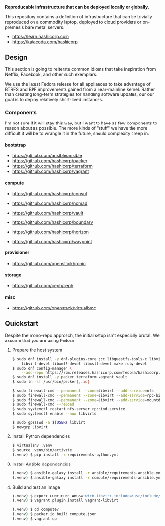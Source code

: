 **Reproducable infrastructure that can be deployed locally or globally.**

This repository contains a definition of infrastructure that can be trivially
reproduced on a commodity laptop, deployed to cloud providers or on-premesis
bare metal servers.

* https://learn.hashicorp.com
* https://katacoda.com/hashicorp


Design
----------
This section is going to reiterate common idioms that take inspiration from
Netflix, Facebook, and other such exemplars.

We use the latest Fedora release for all appliances to take advantage of BTRFS
and BPF improvements gained from a near-mainline kernel. Rather than creating
long-term strategies for handling software updates, our our goal is to deploy
relatively short-lived instances.

### Components
I'm not sure if it will stay this way, but I want to have as few components to
reason about as possible. The more kinds of "stuff" we have the more difficult
it will be to wrangle it in the future, should complexity creep in.

#### bootstrap
* https://github.com/ansible/ansible
* https://github.com/hashicorp/packer
* https://github.com/hashicorp/terraform
* https://github.com/hashicorp/vagrant

#### compute
* https://github.com/hashicorp/consul
* https://github.com/hashicorp/nomad
* https://github.com/hashicorp/vault

* https://github.com/hashicorp/boundary
* https://github.com/hashicorp/horizon
* https://github.com/hashicorp/waypoint

#### provisioner
* https://github.com/openstack/ironic

#### storage
* https://github.com/ceph/ceph

#### misc
* https://github.com/openstack/virtualbmc


Quickstart
----------
Despite the mono-repo approach, the initial setup isn't especially brutal. We
assume that you are using Fedora


1. Prepare the host system

    ```sh
    $ sudo dnf install -y dnf-plugins-core gcc libguestfs-tools-c libvirt \
        libvirt-devel libxml2-devel libxslt-devel make ruby-devel
    $ sudo dnf config-manager \
        --add-repo https://rpm.releases.hashicorp.com/fedora/hashicorp.repo
    $ sudo dnf install -y packer terraform vagrant vault
    $ sudo ln -sf /usr/bin/packer{,.io}
    ```

    ```sh
    $ sudo firewall-cmd --permanent --zone=libvirt --add-service=nfs
    $ sudo firewall-cmd --permanent --zone=libvirt --add-service=rpc-bind
    $ sudo firewall-cmd --permanent --zone=libvirt --add-service=mountd
    $ sudo firewall-cmd --reload
    $ sudo systemctl restart nfs-server rpcbind.service
    $ sudo systemctl enable --now libvirtd
    ```

    ```sh
    $ sudo gpasswd -a ${USER} libvirt
    $ newgrp libvirt
    ```

2. Install Python dependencies

    ```sh
    $ virtualenv .venv
    $ source .venv/bin/activate
    (.venv) $ pip install -r requirements-python.yml
    ```

3. Install Ansible dependencies

    ```sh
    (.venv) $ ansible-galaxy install -r ansible/requirements-ansible.yml
    (.venv) $ ansible-galaxy install -r compute/requirements-ansible.yml
    ```

4. Build and test an image

    ```sh
    (.venv) $ export CONFIGURE_ARGS="with-libvirt-include=/usr/include/libvirt with-libvirt-lib=/usr/lib64"
    (.venv) $ vagrant plugin install vagrant-libvirt
    ```

    ```sh
    (.venv) $ cd compute/
    (.venv) $ packer.io build compute.json
    (.venv) $ vagrant up
    ```
